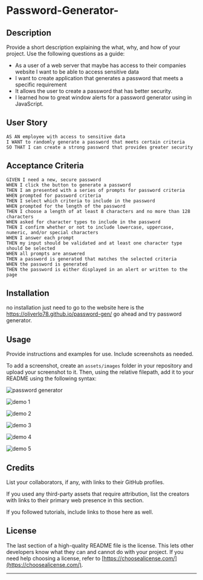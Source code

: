 # Password-Generator-

## Description

Provide a short description explaining the what, why, and how of your project. Use the following questions as a guide:

- As a user of a web server that maybe has access to their companies website I want  to be able to access sensitive data 
- I want to create application that generates a password that meets a specific requirement
- It allows the user to create a password that has better security. 
- I learned how to great window alerts for a password generator using in JavaScript. 

## User Story

```
AS AN employee with access to sensitive data
I WANT to randomly generate a password that meets certain criteria
SO THAT I can create a strong password that provides greater security
```

## Acceptance Criteria

```
GIVEN I need a new, secure password
WHEN I click the button to generate a password
THEN I am presented with a series of prompts for password criteria
WHEN prompted for password criteria
THEN I select which criteria to include in the password
WHEN prompted for the length of the password
THEN I choose a length of at least 8 characters and no more than 128 characters
WHEN asked for character types to include in the password
THEN I confirm whether or not to include lowercase, uppercase, numeric, and/or special characters
WHEN I answer each prompt
THEN my input should be validated and at least one character type should be selected
WHEN all prompts are answered
THEN a password is generated that matches the selected criteria
WHEN the password is generated
THEN the password is either displayed in an alert or written to the page
```
## Installation

no installation just need to go to the website here is the https://oliverlo78.github.io/password-gen/ go ahead and try password generator.

## Usage

Provide instructions and examples for use. Include screenshots as needed.

To add a screenshot, create an `assets/images` folder in your repository and upload your screenshot to it. Then, using the relative filepath, add it to your README using the following syntax:

![password generator](https://user-images.githubusercontent.com/109435666/210089461-402a6dc3-78e8-4999-854a-f9f7e58cdac2.png)

![demo 1](https://user-images.githubusercontent.com/109435666/210089556-9dc984e2-5bbf-420f-a784-1f21a08d3860.png)

![demo 2](https://user-images.githubusercontent.com/109435666/210089729-a707515b-5776-4ea3-885d-c0601ed3d4f1.png)

![demo 3](https://user-images.githubusercontent.com/109435666/210089808-e8b14c4f-a8e9-4e24-a336-ad5ec5542131.png)

![demo 4](https://user-images.githubusercontent.com/109435666/210089858-bf4312fb-1c22-403f-81d7-fab25a6646ef.png)

![demo 5](https://user-images.githubusercontent.com/109435666/210089958-b8617497-36f7-4004-a4be-223ccf12c31c.png)

## Credits


List your collaborators, if any, with links to their GitHub profiles.

If you used any third-party assets that require attribution, list the creators with links to their primary web presence in this section.

If you followed tutorials, include links to those here as well.

## License

The last section of a high-quality README file is the license. This lets other developers know what they can and cannot do with your project. If you need help choosing a license, refer to [https://choosealicense.com/](https://choosealicense.com/).

---
